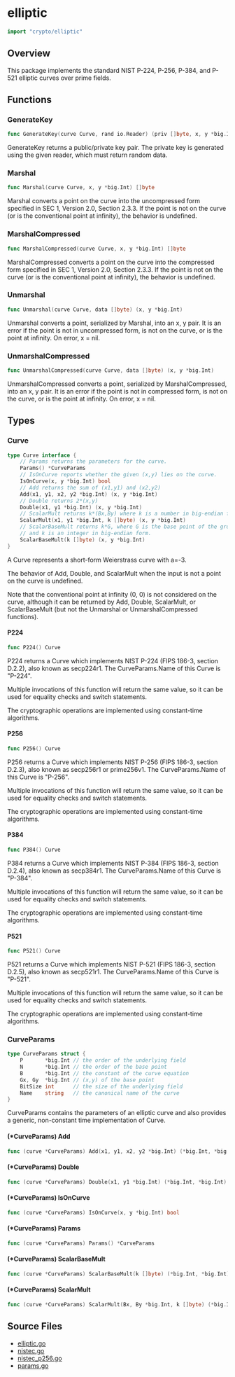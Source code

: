 # elliptic

```go
import "crypto/elliptic"
```

## Overview

This package implements the standard NIST P-224, P-256, P-384, and P-521 elliptic curves over prime fields.

## Functions

### GenerateKey

```go
func GenerateKey(curve Curve, rand io.Reader) (priv []byte, x, y *big.Int, err error)
```

GenerateKey returns a public/private key pair. The private key is generated using the given reader, which must return random data.

### Marshal

```go
func Marshal(curve Curve, x, y *big.Int) []byte
```

Marshal converts a point on the curve into the uncompressed form specified in SEC 1, Version 2.0, Section 2.3.3. If the point is not on the curve (or is the conventional point at infinity), the behavior is undefined.

### MarshalCompressed

```go
func MarshalCompressed(curve Curve, x, y *big.Int) []byte
```

MarshalCompressed converts a point on the curve into the compressed form specified in SEC 1, Version 2.0, Section 2.3.3. If the point is not on the curve (or is the conventional point at infinity), the behavior is undefined.

### Unmarshal

```go
func Unmarshal(curve Curve, data []byte) (x, y *big.Int)
```

Unmarshal converts a point, serialized by Marshal, into an x, y pair. It is an error if the point is not in uncompressed form, is not on the curve, or is the point at infinity. On error, x = nil.

### UnmarshalCompressed

```go
func UnmarshalCompressed(curve Curve, data []byte) (x, y *big.Int)
```

UnmarshalCompressed converts a point, serialized by MarshalCompressed, into an x, y pair. It is an error if the point is not in compressed form, is not on the curve, or is the point at infinity. On error, x = nil.

## Types

### Curve

```go
type Curve interface {
	// Params returns the parameters for the curve.
	Params() *CurveParams
	// IsOnCurve reports whether the given (x,y) lies on the curve.
	IsOnCurve(x, y *big.Int) bool
	// Add returns the sum of (x1,y1) and (x2,y2)
	Add(x1, y1, x2, y2 *big.Int) (x, y *big.Int)
	// Double returns 2*(x,y)
	Double(x1, y1 *big.Int) (x, y *big.Int)
	// ScalarMult returns k*(Bx,By) where k is a number in big-endian form.
	ScalarMult(x1, y1 *big.Int, k []byte) (x, y *big.Int)
	// ScalarBaseMult returns k*G, where G is the base point of the group
	// and k is an integer in big-endian form.
	ScalarBaseMult(k []byte) (x, y *big.Int)
}
```

A Curve represents a short-form Weierstrass curve with a=-3.

The behavior of Add, Double, and ScalarMult when the input is not a point on the curve is undefined.

Note that the conventional point at infinity (0, 0) is not considered on the curve, although it can be returned by Add, Double, ScalarMult, or ScalarBaseMult (but not the Unmarshal or UnmarshalCompressed functions).

#### P224

```go
func P224() Curve
```

P224 returns a Curve which implements NIST P-224 (FIPS 186-3, section D.2.2), also known as secp224r1. The CurveParams.Name of this Curve is "P-224".

Multiple invocations of this function will return the same value, so it can be used for equality checks and switch statements.

The cryptographic operations are implemented using constant-time algorithms.

#### P256

```go
func P256() Curve
```

P256 returns a Curve which implements NIST P-256 (FIPS 186-3, section D.2.3), also known as secp256r1 or prime256v1. The CurveParams.Name of this Curve is "P-256".

Multiple invocations of this function will return the same value, so it can be used for equality checks and switch statements.

The cryptographic operations are implemented using constant-time algorithms.

#### P384

```go
func P384() Curve
```

P384 returns a Curve which implements NIST P-384 (FIPS 186-3, section D.2.4), also known as secp384r1. The CurveParams.Name of this Curve is "P-384".

Multiple invocations of this function will return the same value, so it can be used for equality checks and switch statements.

The cryptographic operations are implemented using constant-time algorithms.

#### P521

```go
func P521() Curve
```

P521 returns a Curve which implements NIST P-521 (FIPS 186-3, section D.2.5), also known as secp521r1. The CurveParams.Name of this Curve is "P-521".

Multiple invocations of this function will return the same value, so it can be used for equality checks and switch statements.

The cryptographic operations are implemented using constant-time algorithms.

### CurveParams

```go
type CurveParams struct {
	P       *big.Int // the order of the underlying field
	N       *big.Int // the order of the base point
	B       *big.Int // the constant of the curve equation
	Gx, Gy  *big.Int // (x,y) of the base point
	BitSize int      // the size of the underlying field
	Name    string   // the canonical name of the curve
}
```

CurveParams contains the parameters of an elliptic curve and also provides a generic, non-constant time implementation of Curve.

#### (\*CurveParams) Add

```go
func (curve *CurveParams) Add(x1, y1, x2, y2 *big.Int) (*big.Int, *big.Int)
```

#### (\*CurveParams) Double

```go
func (curve *CurveParams) Double(x1, y1 *big.Int) (*big.Int, *big.Int)
```

#### (\*CurveParams) IsOnCurve

```go
func (curve *CurveParams) IsOnCurve(x, y *big.Int) bool
```

#### (\*CurveParams) Params

```go
func (curve *CurveParams) Params() *CurveParams
```

#### (\*CurveParams) ScalarBaseMult

```go
func (curve *CurveParams) ScalarBaseMult(k []byte) (*big.Int, *big.Int)
```

#### (\*CurveParams) ScalarMult

```go
func (curve *CurveParams) ScalarMult(Bx, By *big.Int, k []byte) (*big.Int, *big.Int)
```

## Source Files

- [elliptic.go](/code/crypto/elliptic/)
- [nistec.go](/code/crypto/elliptic/nistec)
- [nistec_p256.go](/code/crypto/elliptic/nistec_p256)
- [params.go](/code/crypto/elliptic/params)
